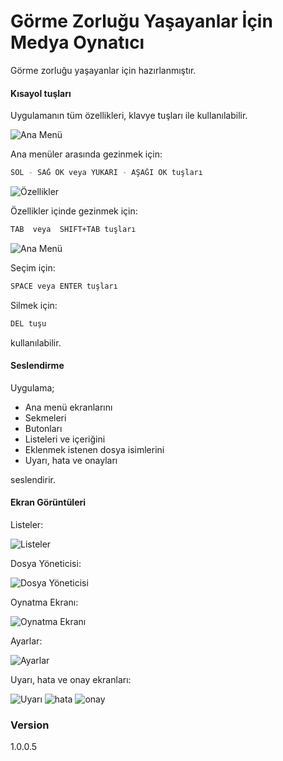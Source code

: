 # Görme Zorluğu Yaşayanlar İçin Medya Oynatıcı

Görme zorluğu yaşayanlar için hazırlanmıştır.

#### Kısayol tuşları
Uygulamanın tüm özellikleri, klavye tuşları ile kullanılabilir.  

![Ana Menü](https://raw.githubusercontent.com/firatsyg/MediaPlayer/master/EkranGoruntuleri/1.png?raw=true)

Ana menüler arasında gezinmek için:
```sh
SOL - SAĞ OK veya YUKARI - AŞAĞI OK tuşları
```

![Özellikler](https://raw.githubusercontent.com/firatsyg/MediaPlayer/master/EkranGoruntuleri/1_2.png?raw=true)

Özellikler içinde gezinmek için:
```sh
TAB  veya  SHIFT+TAB tuşları
```

![Ana Menü](https://raw.githubusercontent.com/firatsyg/MediaPlayer/master/EkranGoruntuleri/3_2.png?raw=true)

Seçim için:
```sh
SPACE veya ENTER tuşları
```

Silmek için:
```sh
DEL tuşu
```

kullanılabilir.

#### Seslendirme
Uygulama;

  - Ana menü ekranlarını
  - Sekmeleri
  - Butonları
  - Listeleri ve içeriğini
  - Eklenmek istenen dosya isimlerini
  - Uyarı, hata ve onayları

seslendirir.

#### Ekran Görüntüleri
Listeler:

![Listeler](https://github.com/firatsyg/MediaPlayer/blob/master/EkranGoruntuleri/Listeler.png?raw=true)

Dosya Yöneticisi:

![Dosya Yöneticisi](https://github.com/firatsyg/MediaPlayer/blob/master/EkranGoruntuleri/DosyaYoneticisi.png?raw=true)

Oynatma Ekranı:

![Oynatma Ekranı](https://github.com/firatsyg/MediaPlayer/blob/master/EkranGoruntuleri/OynatmaEkrani.png?raw=true)

Ayarlar:

![Ayarlar](https://github.com/firatsyg/MediaPlayer/blob/master/EkranGoruntuleri/Ayarlar.png?raw=true)

Uyarı, hata ve onay ekranları:

![Uyarı](https://github.com/firatsyg/MediaPlayer/blob/master/EkranGoruntuleri/Uyari.png?raw=true)
![hata](https://github.com/firatsyg/MediaPlayer/blob/master/EkranGoruntuleri/Hata.png?raw=true)
![onay](https://github.com/firatsyg/MediaPlayer/blob/master/EkranGoruntuleri/Onay.png?raw=true)


### Version
1.0.0.5
